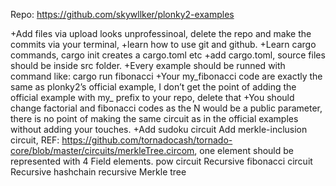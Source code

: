 Repo: https://github.com/skywllker/plonky2-examples

+Add files via upload looks unprofessinoal, delete the repo and make the commits via your terminal, +learn how to use git and github.
+Learn cargo commands, cargo init creates a cargo.toml etc
+add cargo.toml, source files should be inside src folder.
+Every example should be runned with command like: cargo run fibonacci
+Your my_fibonacci code are exactly the same as plonky2’s official example, I don’t get the point of adding the official example with my_ prefix to your repo, delete that
+You should change factorial and fibonacci codes as the N would be a public parameter, there is no point of making the same circuit as in the official examples without adding your touches.
+Add sudoku circuit
Add merkle-inclusion circuit, REF: https://github.com/tornadocash/tornado-core/blob/master/circuits/merkleTree.circom, one element should be represented with 4 Field elements.
pow circuit
Recursive fibonacci circuit
Recursive hashchain
recursive Merkle tree